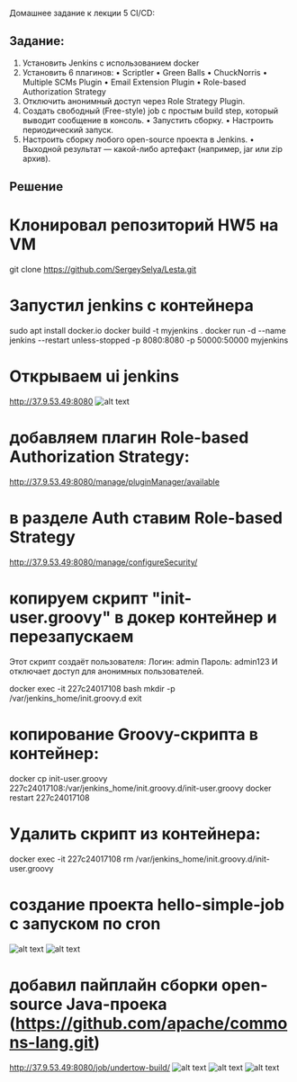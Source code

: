 Домашнее задание к лекции 5 CI/CD:

## Задание:

1.  Установить Jenkins c использованием docker
2.  Установить 6 плагинов:
•  Scriptler
•  Green Balls
•  ChuckNorris
•  Multiple SCMs Plugin
•  Email Extension Plugin
•  Role-based Authorization Strategy
3.  Отключить анонимный доступ через Role Strategy Plugin.
4.  Создать свободный (Free-style) job с простым build step, который выводит сообщение в консоль.
•  Запустить сборку.
•  Настроить периодический запуск.
5.  Настроить сборку любого open-source проекта в Jenkins.
•  Выходной результат — какой-либо артефакт (например, jar или zip архив).


## Решение 
# Клонировал репозиторий HW5 на VM
git clone https://github.com/SergeySelya/Lesta.git
# Запустил jenkins с контейнера
sudo apt install docker.io
docker build -t myjenkins .
docker run -d --name jenkins --restart unless-stopped -p 8080:8080 -p 50000:50000 myjenkins
# Открываем ui jenkins 
http://37.9.53.49:8080
![alt text](image.png)
# добавляем плагин Role-based Authorization Strategy:
http://37.9.53.49:8080/manage/pluginManager/available
# в разделе Auth ставим Role-based Strategy
http://37.9.53.49:8080/manage/configureSecurity/
# копируем скрипт  "init-user.groovy" в докер контейнер и перезапускаем
Этот скрипт создаёт пользователя:
Логин: admin
Пароль: admin123
И отключает доступ для анонимных пользователей.

docker exec -it 227c24017108 bash
mkdir -p /var/jenkins_home/init.groovy.d
exit
# копирование Groovy-скрипта в контейнер:
docker cp init-user.groovy 227c24017108:/var/jenkins_home/init.groovy.d/init-user.groovy
docker restart 227c24017108
# Удалить скрипт из контейнера:
docker exec -it 227c24017108 rm /var/jenkins_home/init.groovy.d/init-user.groovy

# создание проекта hello-simple-job с запуском по cron
![alt text](image-2.png)
![alt text](image-1.png)
# добавил пайплайн сборки open-source Java-проека (https://github.com/apache/commons-lang.git)
http://37.9.53.49:8080/job/undertow-build/
![alt text](image-3.png)
![alt text](image-4.png)
![alt text](image-5.png)

